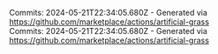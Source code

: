 Commits: 2024-05-21T22:34:05.680Z - Generated via https://github.com/marketplace/actions/artificial-grass
<br>
Commits: 2024-05-21T22:34:05.680Z - Generated via https://github.com/marketplace/actions/artificial-grass
<br>
